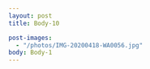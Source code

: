 ```yaml
---
layout: post
title: Body-10

post-images:
  - "/photos/IMG-20200418-WA0056.jpg"
body: Body-1
---
```

